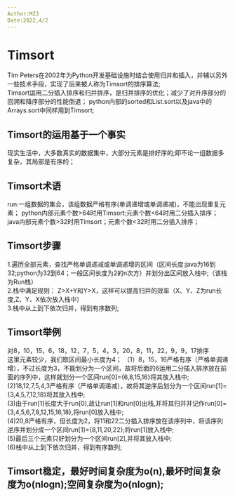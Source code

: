 ```yaml
---
Author:MZJ  
Date:2022,4/2
---
```

# Timsort 
Tim Peters在2002年为Python开发基础设施时结合使用归并和插入，并辅以另外一些技术手段，实现了后来被人称为Timsort的排序算法;  
Timsort运用二分插入排序和归并排序，是归并排序的优化；减少了对升序部分的回溯和降序部分的性能倒退； 
python内部的sorted和List.sort以及java中的Arrays.sort中同样用到Timsort;  

## Timsort的运用基于一个事实
现实生活中，大多数真实的数据集中，大部分元素是排好序的;即不论一组数据多复杂，其局部是有序的； 

## Timsort术语
run:一组数据的集合，该组数据严格有序(单调递增或单调递减)，不能出现重复元素； 
python内部元素个数>64时用Timsort;元素个数<64时用二分插入排序； 
java内部元素个数>32时用Timsort；元素个数<32时用二分插入排序； 

## Timsort步骤
1.遍历全部元素，查找严格单调递减或单调递增的区间（区间长度:java为16到32;python为32到64；一般区间长度为2的n次方）并划分出区间放入栈中;（该栈为Run栈）  
2.栈中满足规则： Z>X+Y和Y>X，这样可以提高归并的效率（X、Y、Z为run长度,Z、Y、X依次放入栈中）  
3.栈中从上到下依次归并，得到有序数列;  
## Timsort举例
对8，10，15，6，18，12，7，5，4，3，20，8，11，22，9，9，17排序  
这里元素较少，我们取区间最小长度为4； 
（1）8，15，16严格有序（严格单调递增），不过长度为3，不能划分为一个区间，故将后面的6运用二分插入排序放在前面的序列中，这样就划分一个区间run[0]={6,8,15,16}将其放入栈中;  
(2)18,12,7,5,4,3严格有序（严格单调递减），故将其逆序后划分为一个区间run[1]={3,4,5,7,12,18}将其放入栈中;  
(3)由于run[1]长度大于run[0],故让run[1]和run[0]出栈,并将其归并并记作run[0]={3,4,5,6,7,8,12,15,16,18},将run[0]放入栈中;  
(4)20,8严格有序，但长度为2，将11和22二分插入排序放在该序列中，将该序列逆序并划分成一个区间run[1]={8,11,20,22};将run[1]放入栈中;  
(5)最后三个元素只好划分为一个区间run[2],并将其放入栈中;  
(6)栈中从上到下依次归并，得到有序数列;  

## Timsort稳定，最好时间复杂度为o(n),最坏时间复杂度为o(nlogn);空间复杂度为o(nlogn);